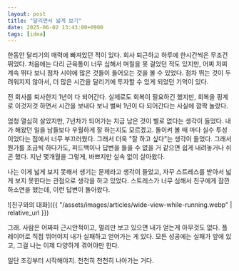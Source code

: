 ```yaml
---
layout: post
title: "달리면서 넓게 보기"
date: 2025-06-02 13:43:00+0900
tags: [idea]
---
```


한동안 달리기의 매력에 빠져있던 적이 있다. 회사 퇴근하고 하루에 한시간씩은 무조건 뛰었다. 처음에는 다리 근육통이 너무 심해서 며칠을 못 걸었던 적도 있지만, 어찌 저찌 계속 뛰다 보니 점차 시야에 많은 것들이 들어오는 것을 볼 수 있었다. 점차 뛰는 것이 두려워지지 않아서, 더 많은 시간을 달리기에 투자할 수 있게 되었던 기억이 있다.

전 회사를 퇴사한지 1년이 다 되어간다. 실제로도 회복이 필요하긴 했지만, 회복을 핑계로 이것저것 하면서 시간을 보내다 보니 벌써 1년이 다 되어간다는 사실에 깜짝 놀랐다.

엄청 열심히 살았지만, 7년차가 되어가는 지금 남은 것이 별로 없다는 생각이 들었다. 내가 해왔던 일을 남들보다 우월하게 잘 하는지도 모르겠고. 돌이켜 볼 때 마다 실수 투성이었다는 점에서 너무 부끄러웠다. 그래서 더욱 "잘 하고 싶다"는 생각이 들었다. 그래서 뭔가를 조금씩 하다가도, 피드백이나 답변을 들을 수 없을 거 같으면 쉽게 내려놓거나 쉬곤 했다. 지난 몇개월을 그렇게, 바쁘지만 실속 없이 살아왔다.

나는 이게 넓게 보지 못해서 생기는 문제라고 생각이 들었고, 자꾸 스트레스를 받아서 넓게 보지 못한다는 관점으로 생각을 하고 있었다. 스트레스가 너무 심해서 친구에게 잠깐 하소연을 했는데, 이런 답변이 돌아왔다.

![친구와의 대화]({{ "/assets/images/articles/wide-view-while-running.webp" | relative_url }})

그래. 사람은 어짜피 근시안적이고, 멀리만 보고 있으면 내가 얻는게 아무것도 없다. 플레이어로 직접 뛰어야지 내가 실패하고 얻어가는 게 있다. 모든 성공에는 실패가 앞에 있고, 그걸 나는 이제 다양하게 겪어야만 한다.

일단 조깅부터 시작해야지. 천천히 천천히 나아가는 거다.
